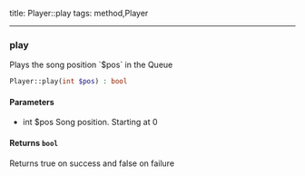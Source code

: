 title: Player::play
tags: method,Player

---

<div class="method">
<h3 class="method-name">play</h3>
<p>Plays the song position `$pos` in the Queue<br></p>

```php
Player::play(int $pos) : bool
```

#### Parameters

*  int $pos Song position. Starting at 0


#### Returns `bool`

Returns true on success and false on failure


</div>